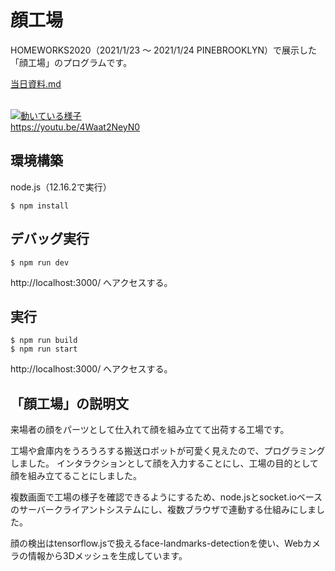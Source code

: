  顔工場
=====================

HOMEWORKS2020（2021/1/23 〜 2021/1/24 PINEBROOKLYN）で展示した「顔工場」のプログラムです。

[当日資料.md](当日資料.md)<br><br>


[![動いている様子]( https://img.youtube.com/vi/4Waat2NeyN0/maxresdefault.jpg)](https://youtu.be/4Waat2NeyN0)
<br>
https://youtu.be/4Waat2NeyN0

## 環境構築

node.js（12.16.2で実行）

```
$ npm install
```

## デバッグ実行
```
$ npm run dev
```
http://localhost:3000/ へアクセスする。

## 実行
```
$ npm run build
$ npm run start
```
http://localhost:3000/ へアクセスする。

## 「顔工場」の説明文

来場者の顔をパーツとして仕入れて顔を組み立てて出荷する工場です。

工場や倉庫内をうろうろする搬送ロボットが可愛く見えたので、プログラミングしました。
インタラクションとして顔を入力することにし、工場の目的として顔を組み立てることにしました。

複数画面で工場の様子を確認できるようにするため、node.jsとsocket.ioベースのサーバークライアントシステムにし、複数ブラウザで連動する仕組みにしました。

顔の検出はtensorflow.jsで扱えるface-landmarks-detectionを使い、Webカメラの情報から3Dメッシュを生成しています。

